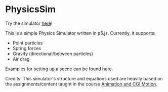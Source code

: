 # PhysicsSim

Try the simulator [here](https://zioul123.github.io/PhysicsSim/Engine/)!

This is a simple Physics Simulator written in p5.js. Currently, it supports:
- Point particles
- Spring forces
- Gravity (directional/between particles)
- Air drag

Examples for setting up a scene can be found [here](/Engine/SceneTests.js).

Credits: This simulator's structure and equations used are heavily based on the assignments/content taught in the course [Animation and CGI Motion](https://www.edx.org/course/animation-and-cgi-motion-2).
